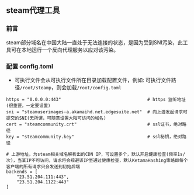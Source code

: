 ## steam代理工具

### 前言

   steam部分域名在中国大陆一直处于无法连接的状态，是因为受到SNI污染，此工具可在本地运行一个反向代理服务以应对该污染。

### 配置 config.toml

- 可执行文件会从可执行文件所在目录加载配置文件，例如: 可执行文件路径`/root/steamp`，则会加载`/root/config.toml`
  
```
https = "0.0.0.0:443"                                 # https 监听地址(很重要，一定要设置)
sni = "steamuserimages-a.akamaihd.net.edgesuite.net"  # 向上游发起请求时提交的SNI(无所谓，可随意设置大陆可访问的域名)
cert = "steamcommunity.crt"                           # ssl证书，绝对路径
key = "steamcommunity.key"                            # ssl秘钥，绝对路径

# 上游地址，为steam相关域名解析出的CDN IP，可设置多个，默认开启健康检查(频率1s/次)，当某IP不可访问，请求将会规避该IP至通过健康检查，默认KetamaHashing策略即每个客户端的所有请求只会发送到初始后端
backends = [
    "23.51.204.111:443",
    "23.51.204.1122:443"
]
```



